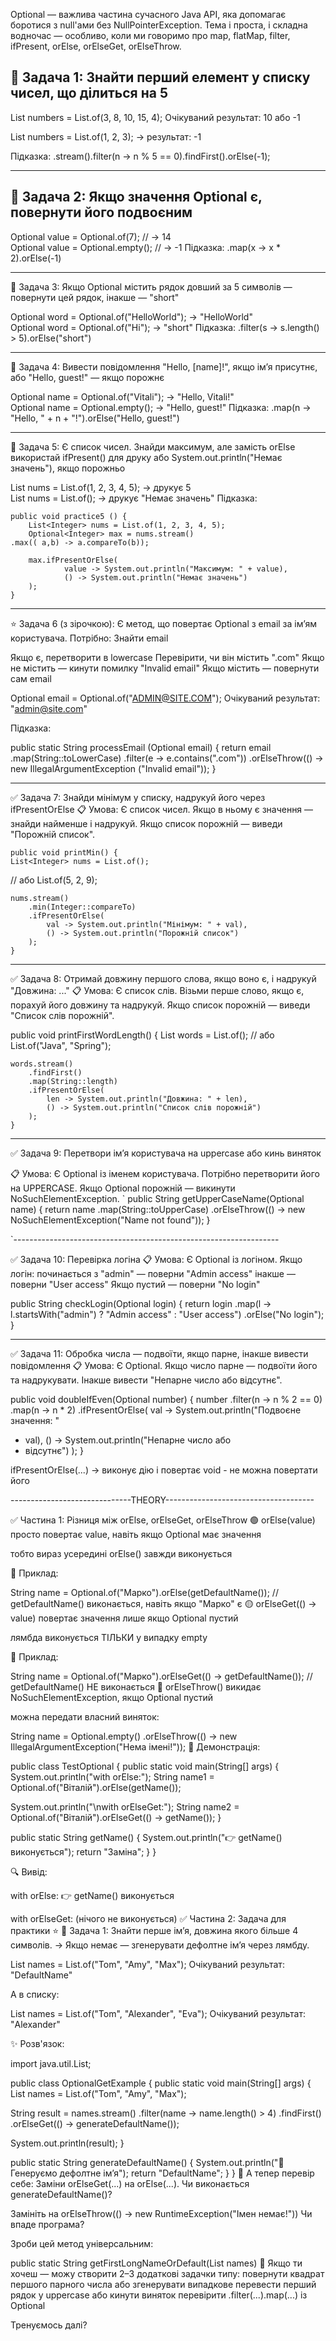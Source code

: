 Optional — важлива частина сучасного Java API,
яка допомагає боротися з null'ами без NullPointerException.
Тема і проста, і складна водночас — особливо, 
коли ми говоримо про map, flatMap, filter, ifPresent, 
orElse, orElseGet, orElseThrow.


🔹 Задача 1: Знайти перший елемент у списку чисел, що ділиться на 5
-
List<Integer> numbers = List.of(3, 8, 10, 15, 4);
Очікуваний результат: 10
або -1

List<Integer> numbers = List.of(1, 2, 3);
→ результат: -1

Підказка:
.stream().filter(n -> n % 5 == 0).findFirst().orElse(-1);

------------------------------------------------------------------

🔹 Задача 2: Якщо значення Optional є, повернути його подвоєним
-
Optional<Integer> value = Optional.of(7); // → 14  
Optional<Integer> value = Optional.empty(); // → -1
Підказка:
.map(x -> x * 2).orElse(-1)

------------------------------------------------------------------

🔹 Задача 3: Якщо Optional містить рядок довший за 5 символів 
— повернути цей рядок, інакше — "short"

Optional<String> word = Optional.of("HelloWorld"); → "HelloWorld"  
Optional<String> word = Optional.of("Hi"); → "short"
Підказка:
.filter(s -> s.length() > 5).orElse("short")

------------------------------------------------------------------

🔹 Задача 4: Вивести повідомлення "Hello, [name]!", 
якщо ім’я присутнє, або "Hello, guest!" — якщо порожнє

Optional<String> name = Optional.of("Vitali"); → "Hello, Vitali!"  
Optional<String> name = Optional.empty(); → "Hello, guest!"
Підказка:
.map(n -> "Hello, " + n + "!").orElse("Hello, guest!")

-----------------------------------------------------------------
🔹 Задача 5: Є список чисел. Знайди максимум, 
але замість orElse використай ifPresent() для друку
або System.out.println("Немає значень"), якщо порожньо

List<Integer> nums = List.of(1, 2, 3, 4, 5); → друкує 5  
List<Integer> nums = List.of(); → друкує "Немає значень"
Підказка:

    public void practice5 () {
        List<Integer> nums = List.of(1, 2, 3, 4, 5);
        Optional<Integer> max = nums.stream()
    .max(( a,b) -> a.compareTo(b));

        max.ifPresentOrElse(
                value -> System.out.println("Максимум: " + value),
                () -> System.out.println("Немає значень")
        );
    }

------------------------------------------------------------------
⭐ Задача 6 (з зірочкою):
Є метод, що повертає Optional 
з email за ім’ям користувача.
Потрібно: Знайти email

Якщо є, перетворити в lowercase
Перевірити, чи він містить ".com"
Якщо не містить — кинути помилку "Invalid email"
Якщо містить — повернути сам email

Optional<String> email = Optional.of("ADMIN@SITE.COM");
Очікуваний результат: "admin@site.com"

Підказка:

public static String processEmail
(Optional<String> email) {
return email
.map(String::toLowerCase)
.filter(e -> e.contains(".com"))
.orElseThrow(() -> new IllegalArgumentException
("Invalid email"));
}

--------------------------------------------------------------------

✅ Задача 7: Знайди мінімум у списку, 
надрукуй його через ifPresentOrElse
📋 Умова:
Є список чисел. Якщо в ньому є значення — 
знайди найменше і надрукуй. 
Якщо список порожній — виведи "Порожній список".

    public void printMin() {
    List<Integer> nums = List.of(); 
// або List.of(5, 2, 9);

    nums.stream()
        .min(Integer::compareTo)
        .ifPresentOrElse(
            val -> System.out.println("Мінімум: " + val),
            () -> System.out.println("Порожній список")
        );
    }

------------------------------------------------------------------

✅ Задача 8: Отримай довжину першого слова, 
якщо воно є, і надрукуй "Довжина: ..."
📋 Умова:
Є список слів. Візьми перше слово, якщо є, 
порахуй його довжину та надрукуй. 
Якщо список порожній — виведи "Список слів порожній".

public void printFirstWordLength() {
List<String> words = List.of(); // або List.of("Java", "Spring");

    words.stream()
        .findFirst()
        .map(String::length)
        .ifPresentOrElse(
            len -> System.out.println("Довжина: " + len),
            () -> System.out.println("Список слів порожній")
        );
    }

------------------------------------------------------------------

✅ Задача 9: Перетвори ім’я користувача 
на uppercase або кинь виняток

📋 Умова:
Є Optional<String> із іменем користувача. 
Потрібно перетворити його на UPPERCASE. 
Якщо Optional порожній — викинути NoSuchElementException.
`
public String getUpperCaseName(Optional<String> name) {
return name
.map(String::toUpperCase)
.orElseThrow(() -> new NoSuchElementException("Name not found"));
}

`------------------------------------------------------------------

✅ Задача 10: Перевірка логіна
📋 Умова:
Є Optional<String> із логіном. Якщо логін:
починається з "admin" — поверни "Admin access"
інакше — поверни "User access"
Якщо пустий — поверни "No login"

public String checkLogin(Optional<String> login) {
return login
.map(l -> l.startsWith("admin") ? 
"Admin access" : "User access")
.orElse("No login");
}

------------------------------------------------------------------

✅ Задача 11: Обробка числа — подвоїти, 
якщо парне, інакше вивести повідомлення
📋 Умова:
Є Optional<Integer>. Якщо число парне — 
подвоїти його та надрукувати. Інакше вивести 
"Непарне число або відсутнє".

public void doubleIfEven(Optional<Integer> number) {
number
.filter(n -> n % 2 == 0)
.map(n -> n * 2)
.ifPresentOrElse(
val -> System.out.println("Подвоєне значення: "
+ val),
() -> System.out.println("Непарне число або
+ відсутнє")
);
}

ifPresentOrElse(...) → виконує дію і повертає void - 
не можна повертати його

------------------------------THEORY-------------------------------------

✅ Частина 1: Різниця між orElse, orElseGet, orElseThrow
🟢 orElse(value)
просто повертає value, навіть якщо Optional має значення

тобто вираз усередині orElse() завжди виконується

🔧 Приклад:

String name = Optional.of("Марко").orElse(getDefaultName()); // getDefaultName() виконається, навіть якщо "Марко" є
🟡 orElseGet(() -> value)
повертає значення лише якщо Optional пустий

лямбда виконується ТІЛЬКИ у випадку empty

🔧 Приклад:

String name = Optional.of("Марко").orElseGet(() -> getDefaultName()); // getDefaultName() НЕ виконається
🔴 orElseThrow()
викидає NoSuchElementException, якщо Optional пустий

можна передати власний виняток:

String name = Optional.empty()
.orElseThrow(() -> new IllegalArgumentException("Нема імені!"));
🧪 Демонстрація:

public class TestOptional {
public static void main(String[] args) {
System.out.println("with orElse:");
String name1 = Optional.of("Віталій").orElse(getName());

System.out.println("\nwith orElseGet:");
String name2 = Optional.of("Віталій").orElseGet(() -> getName());
}

public static String getName() {
System.out.println("👉 getName() виконується");
return "Заміна";
}
}

🔍 Вивід:

with orElse:
👉 getName() виконується

with orElseGet:
(нічого не виконується)
✅ Частина 2: Задача для практики ⭐
🔹 Задача 1: Знайти перше ім’я, довжина якого більше 4 символів.
→ Якщо немає — згенерувати дефолтне ім’я через лямбду.

List<String> names = List.of("Tom", "Amy", "Max");
Очікуваний результат: "DefaultName"

А в списку:

List<String> names = List.of("Tom", "Alexander", "Eva");
Очікуваний результат: "Alexander"

✨ Розв'язок:

import java.util.List;

public class OptionalGetExample {
public static void main(String[] args) {
List<String> names = List.of("Tom", "Amy", "Max");

String result = names.stream()
.filter(name -> name.length() > 4)
.findFirst()
.orElseGet(() -> generateDefaultName());

System.out.println(result);
}

public static String generateDefaultName() {
System.out.println("🔧 Генеруємо дефолтне ім’я");
return "DefaultName";
}
}
🧠 А тепер перевір себе:
Заміни orElseGet(...) на orElse(...).
Чи виконається generateDefaultName()?

Замініть на orElseThrow(() -> new RuntimeException("Імен немає!"))
Чи впаде програма?

Зроби цей метод універсальним:

public static String getFirstLongNameOrDefault(List<String> names)
💬 Якщо ти хочеш — можу створити 2–3 додаткові задачки типу:
повернути квадрат першого парного числа або згенерувати випадкове
перевести перший рядок у uppercase або кинути виняток
перевірити .filter(...).map(...) із Optional

Тренуємось далі?